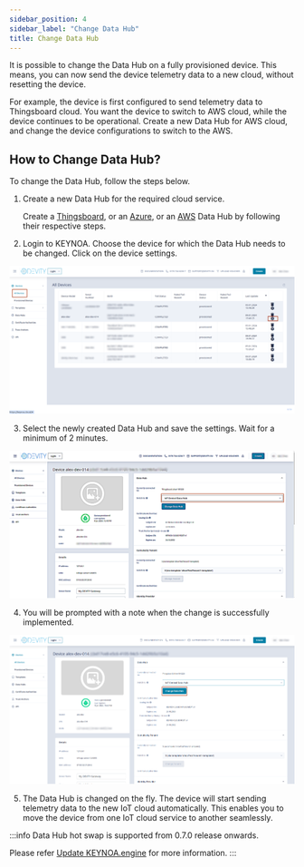 ```yaml
---
sidebar_position: 4
sidebar_label: "Change Data Hub"
title: Change Data Hub
---
```


It is possible to change the Data Hub on a fully provisioned device. This means, you can now send the device telemetry data to a new cloud, without resetting the device. 

For example, the device is first configured to send telemetry data to Thingsboard cloud. You want the device to switch to AWS cloud, while the device continues to be operational. Create a new Data Hub for AWS cloud, and change the device configurations to switch to the AWS. 

## How to Change Data Hub?
To change the Data Hub, follow the steps below. 

1. Create a new Data Hub for the required cloud service.

    <!-- Create a [Thingsboard](docs/tutorial/Thingsboard%20-%20Rule%20Engine/KEYNOA.md) Data Hub by following these steps.

    Create an [Azure](docs/tutorial/Azure%20-%20Telemetric%20Rules/KEYNOA.md) Data Hub by following these steps.

    Create an [AWS](docs/tutorial/AWS/KEYNOA.md) Data Hub by following these steps. -->

    Create a [Thingsboard](docs/tutorial/Thingsboard%20-%20Rule%20Engine/KEYNOA.md), or an [Azure](docs/tutorial/Azure%20-%20Telemetric%20Rules/KEYNOA.md), or an [AWS](docs/tutorial/AWS/KEYNOA.md) Data Hub by following their respective steps.

<!-- ![KEYNOA](/img/KEYNOA/Thingsboard/DatahubProvisionKey.png)

![KEYNOA](/img/KEYNOA/IoT-Central/Data-Hub-details-2.png)

![KEYNOA](/img/KEYNOA/AWS/Data-Hub-details-2.png) -->

2. Login to KEYNOA. Choose the device for which the Data Hub needs to be changed. Click on the device settings.

![KEYNOA](/img/KEYNOA/change-datahub-device-settings.png)


3. Select the newly created Data Hub and save the settings. Wait for a minimum of 2 minutes.

![KEYNOA](/img/KEYNOA/change-datahub-select-new.png)

4. You will be prompted with a note when the change is successfully implemented.

![KEYNOA](/img/KEYNOA/change-datahub-click.png)

5. The Data Hub is changed on the fly. The device will start sending telemetry data to the new IoT cloud automatically. This enables you to move the device from one IoT cloud service to another seamlessly.


:::info
Data Hub hot swap is supported from  0.7.0 release onwards. 

Please refer [Update KEYNOA.engine](/website/docs/reference/update-keynoa.engine.md) for more information.
:::